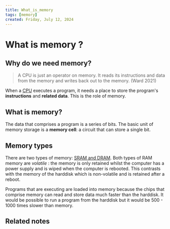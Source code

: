 ```yaml
---
title: What_is_memory
tags: [memory]
created: Friday, July 12, 2024
---
```


# What is memory ?

## Why do we need memory?

> A CPU is just an operator on memory. It reads its instructions and data from
> the memory and writes back out to the memory. (Ward 2021)

When a [CPU](CPU_architecture.md) executes a program, it needs a place to store
the program's **instructions** and **related data**. This is the role of memory.

## What is memory?

The data that comprises a program is a series of bits. The basic unit of memory
storage is a **memory cell**: a circuit that can store a single bit.

## Memory types

There are two types of memory: [SRAM and DRAM](./DRAM_and_SRAM_memory.md). Both
types of RAM memory are _volatile_ : the memory is only retained whilst the
computer has a power supply and is wiped when the computer is rebooted. This
contrasts with the memory of the harddisk which is non-volatile and is retained
after a reboot.

Programs that are executing are loaded into memory because the chips that
comprise memory can read and store data much faster than the harddisk. It would
be possible to run a program from the harddisk but it would be 500 - 1000 times
slower than memory.

## Related notes
